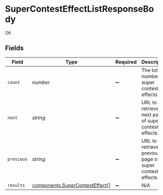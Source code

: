 # SuperContestEffectListResponseBody

OK


## Fields

| Field                                                                            | Type                                                                             | Required                                                                         | Description                                                                      | Example                                                                          |
| -------------------------------------------------------------------------------- | -------------------------------------------------------------------------------- | -------------------------------------------------------------------------------- | -------------------------------------------------------------------------------- | -------------------------------------------------------------------------------- |
| `count`                                                                          | *number*                                                                         | :heavy_minus_sign:                                                               | The total number of super contest effects.                                       | 3                                                                                |
| `next`                                                                           | *string*                                                                         | :heavy_minus_sign:                                                               | URL to retrieve the next page of super contest effects.                          | https://pokeapi.co/api/v2/super-contest-effect/?offset=20&limit=20               |
| `previous`                                                                       | *string*                                                                         | :heavy_minus_sign:                                                               | URL to retrieve the previous page of super contest effects.                      |                                                                                  |
| `results`                                                                        | [components.SuperContestEffect](../../models/components/supercontesteffect.md)[] | :heavy_minus_sign:                                                               | N/A                                                                              |                                                                                  |